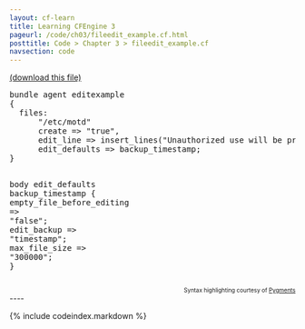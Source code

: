 ```yaml
---
layout: cf-learn
title: Learning CFEngine 3
pageurl: /code/ch03/fileedit_example.cf.html
posttitle: Code > Chapter 3 > fileedit_example.cf
navsection: code
---
```


[(download this file)](https://raw.github.com/zzamboni/cf-learn.info/master/src/ch03/fileedit_example.cf)

<div class="highlight"><pre><span class="k">bundle</span> <span class="k">agent</span> <span class="nf">editexample</span>
<span class="p">{</span>
  <span class="kd">files</span><span class="p">:</span>
      <span class="p">&quot;</span><span class="nv">/etc/motd</span><span class="p">&quot;</span>
      <span class="kt">create</span> <span class="o">=&gt;</span> <span class="s">&quot;true&quot;</span><span class="p">,</span>
      <span class="kr">edit_line</span> <span class="o">=&gt;</span> <span class="nf">insert_lines</span><span class="p">(</span><span class="s">&quot;Unauthorized use will be prosecuted&quot;</span><span class="p">),</span>
      <span class="kr">edit_defaults</span> <span class="o">=&gt;</span> <span class="nf">backup_timestamp</span><span class="p">;</span>
<span class="p">}</span>

<span class="k">body</span> <span class="k">edit_defaults</span> <span class="nf">backup_timestamp</span>
<span class="p">{</span>
      <span class="kr">empty_file_before_editing</span> <span class="o">=&gt;</span> <span class="s">&quot;false&quot;</span><span class="p">;</span>
      <span class="kr">edit_backup</span> <span class="o">=&gt;</span> <span class="s">&quot;timestamp&quot;</span><span class="p">;</span>
      <span class="kr">max_file_size</span> <span class="o">=&gt;</span> <span class="s">&quot;300000&quot;</span><span class="p">;</span>
<span class="p">}</span>
</pre></div>

<div align="right"><font size="-2">Syntax highlighting courtesy of <a href="http://blog.zzamboni.org/cfengine3-lexer-for-pygments">Pygments</a></font></div>
----

{% include codeindex.markdown %}
